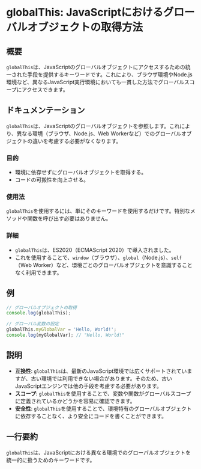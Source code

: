 <!--
Meta Description: # globalThis: JavaScriptにおけるグローバルオブジェクトの取得方法 ## 概要 `globalThis`は、JavaScriptのグローバルオブジェクトにアクセスするための統一された手段を提供するキーワードです。これにより、ブラウザ環境やNode.js環境など、異なるJavaS...
Meta Keywords: globalthis, これにより, ブラウザ, node, web
-->

# globalThis: JavaScriptにおけるグローバルオブジェクトの取得方法

## 概要
`globalThis`は、JavaScriptのグローバルオブジェクトにアクセスするための統一された手段を提供するキーワードです。これにより、ブラウザ環境やNode.js環境など、異なるJavaScript実行環境においても一貫した方法でグローバルスコープにアクセスできます。

## ドキュメンテーション
`globalThis`は、JavaScriptのグローバルオブジェクトを参照します。これにより、異なる環境（ブラウザ、Node.js、Web Workerなど）でのグローバルオブジェクトの違いを考慮する必要がなくなります。

### 目的
- 環境に依存せずにグローバルオブジェクトを取得する。
- コードの可搬性を向上させる。

### 使用法
`globalThis`を使用するには、単にそのキーワードを使用するだけです。特別なメソッドや関数を呼び出す必要はありません。

### 詳細
- `globalThis`は、ES2020（ECMAScript 2020）で導入されました。
- これを使用することで、`window`（ブラウザ）、`global`（Node.js）、`self`（Web Worker）など、環境ごとのグローバルオブジェクトを意識することなく利用できます。

## 例
```javascript
// グローバルオブジェクトの取得
console.log(globalThis);

// グローバル変数の設定
globalThis.myGlobalVar = 'Hello, World!';
console.log(myGlobalVar); // "Hello, World!"
```

## 説明
- **互換性**: `globalThis`は、最新のJavaScript環境では広くサポートされていますが、古い環境では利用できない場合があります。そのため、古いJavaScriptエンジンでは他の手段を考慮する必要があります。
- **スコープ**: `globalThis`を使用することで、変数や関数がグローバルスコープに定義されているかどうかを容易に確認できます。
- **安全性**: `globalThis`を使用することで、環境特有のグローバルオブジェクトに依存することなく、より安全にコードを書くことができます。

## 一行要約
`globalThis`は、JavaScriptにおける異なる環境でのグローバルオブジェクトを統一的に扱うためのキーワードです。